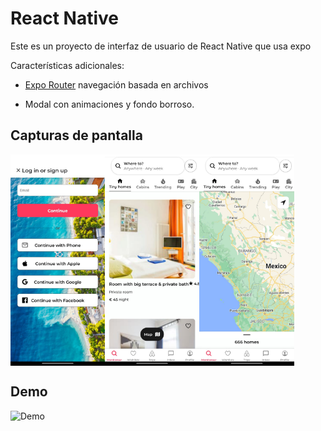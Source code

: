 # React Native 

Este es un proyecto de interfaz de usuario de React Native que usa expo

Características adicionales:

- [Expo Router](https://docs.expo.dev/routing/introduction/) navegación basada en archivos

- Modal con animaciones y fondo borroso.

## Capturas de pantalla

<div style="display: flex; flex-direction: 'row';">
<img src="./screenshots/login.jpeg" width=30%>
<img src="./screenshots/home1.jpeg" width=30%>
<img src="./screenshots/home2.jpeg" width=30%>


</div>

## Demo

![Demo](./screenshots/demo.gif)

